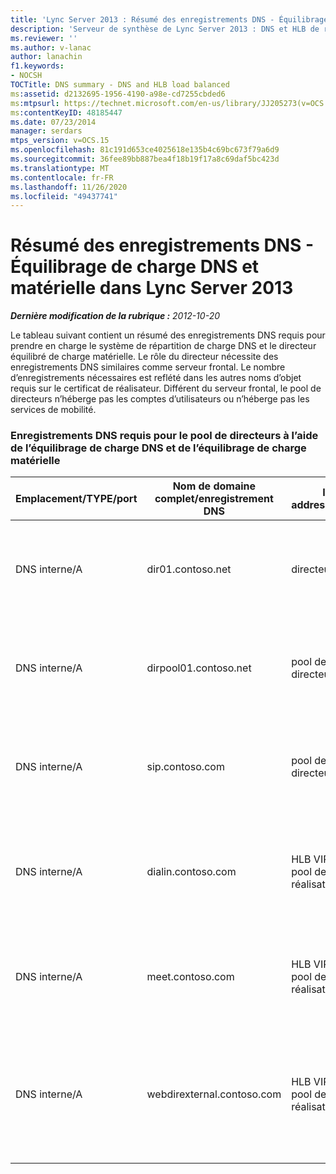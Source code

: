 ```yaml
---
title: 'Lync Server 2013 : Résumé des enregistrements DNS - Équilibrage de charge DNS et matérielle'
description: 'Serveur de synthèse de Lync Server 2013 : DNS et HLB de répartition.'
ms.reviewer: ''
ms.author: v-lanac
author: lanachin
f1.keywords:
- NOCSH
TOCTitle: DNS summary - DNS and HLB load balanced
ms:assetid: d2132695-1956-4190-a98e-cd7255cbded6
ms:mtpsurl: https://technet.microsoft.com/en-us/library/JJ205273(v=OCS.15)
ms:contentKeyID: 48185447
ms.date: 07/23/2014
manager: serdars
mtps_version: v=OCS.15
ms.openlocfilehash: 81c191d653ce4025618e135b4c69bc673f79a6d9
ms.sourcegitcommit: 36fee89bb887bea4f18b19f17a8c69daf5bc423d
ms.translationtype: MT
ms.contentlocale: fr-FR
ms.lasthandoff: 11/26/2020
ms.locfileid: "49437741"
---
```

# <a name="dns-summary---dns-and-hlb-load-balanced-in-lync-server-2013"></a>Résumé des enregistrements DNS - Équilibrage de charge DNS et matérielle dans Lync Server 2013

<div data-xmlns="http://www.w3.org/1999/xhtml">

<div class="topic" data-xmlns="http://www.w3.org/1999/xhtml" data-msxsl="urn:schemas-microsoft-com:xslt" data-cs="https://msdn.microsoft.com/">

<div data-asp="https://msdn2.microsoft.com/asp">



</div>

<div id="mainSection">

<div id="mainBody">

<span> </span>

_**Dernière modification de la rubrique :** 2012-10-20_

Le tableau suivant contient un résumé des enregistrements DNS requis pour prendre en charge le système de répartition de charge DNS et le directeur équilibré de charge matérielle. Le rôle du directeur nécessite des enregistrements DNS similaires comme serveur frontal. Le nombre d’enregistrements nécessaires est reflété dans les autres noms d’objet requis sur le certificat de réalisateur. Différent du serveur frontal, le pool de directeurs n’héberge pas les comptes d’utilisateurs ou n’héberge pas les services de mobilité.

### <a name="dns-records-required-for-the-director-pool-using-dns-load-balancing-and-hardware-load-balancer"></a>Enregistrements DNS requis pour le pool de directeurs à l’aide de l’équilibrage de charge DNS et de l’équilibrage de charge matérielle

<table>
<colgroup>
<col style="width: 25%" />
<col style="width: 25%" />
<col style="width: 25%" />
<col style="width: 25%" />
</colgroup>
<thead>
<tr class="header">
<th>Emplacement/TYPE/port</th>
<th>Nom de domaine complet/enregistrement DNS</th>
<th>IP address/FQDN</th>
<th>Cartes sur/Commentaires</th>
</tr>
</thead>
<tbody>
<tr class="odd">
<td><p>DNS interne/A</p></td>
<td><p>dir01.contoso.net</p></td>
<td><p>directeur</p></td>
<td><p>Enregistrement hôte de Director utilisé pour la réplication et le serveur vers serveur</p></td>
</tr>
<tr class="even">
<td><p>DNS interne/A</p></td>
<td><p>dirpool01.contoso.net</p></td>
<td><p>pool de directeurs</p></td>
<td><p>Enregistrement hôte du pool de directeurs d’équilibrage de charge DNS pour serveur à serveur</p></td>
</tr>
<tr class="odd">
<td><p>DNS interne/A</p></td>
<td><p>sip.contoso.com</p></td>
<td><p>pool de directeurs</p></td>
<td><p>Protocole SIP (Session Initiation Protocol) à partir de l’interface interne du serveur Edge</p></td>
</tr>
<tr class="even">
<td><p>DNS interne/A</p></td>
<td><p>dialin.contoso.com</p></td>
<td><p>HLB VIP du pool de réalisateurs</p></td>
<td><p>Équilibrage de charge matérielle publié services Web de numérotation à partir du proxy inverse</p></td>
</tr>
<tr class="odd">
<td><p>DNS interne/A</p></td>
<td><p>meet.contoso.com</p></td>
<td><p>HLB VIP du pool de réalisateurs</p></td>
<td><p>Équilibrage de charge matérielle publié avec les services Web à partir du proxy inverse</p></td>
</tr>
<tr class="even">
<td><p>DNS interne/A</p></td>
<td><p>webdirexternal.contoso.com</p></td>
<td><p>HLB VIP du pool de réalisateurs</p></td>
<td><p>Équilibrage de la charge matérielle publié et définie par les services Web externes du ticket de proxy inverse pour le pool de réalisateurs</p></td>
</tr>
</tbody>
</table>


</div>

<span> </span>

</div>

</div>

</div>

